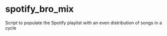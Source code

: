 # spotify_bro_mix
Script to populate the Spotify playlist with an even distribution of songs in a cycle
